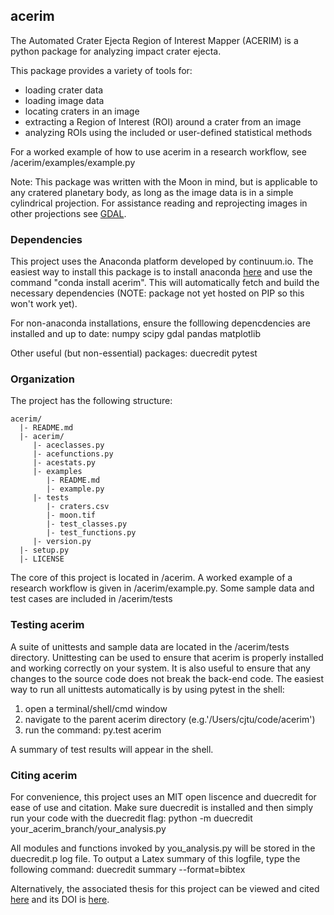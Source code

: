## acerim

The Automated Crater Ejecta Region of Interest Mapper (ACERIM) is a python 
package for analyzing impact crater ejecta.

This package provides a variety of tools for:
- loading crater data
- loading image data
- locating craters in an image
- extracting a Region of Interest (ROI) around a crater from an image
- analyzing ROIs using the included or user-defined statistical methods

For a worked example of how to use acerim in a research workflow, see
    /acerim/examples/example.py

Note: This package was written with the Moon in mind, but is applicable to any 
cratered planetary body, as long as the image data is in a simple cylindrical
projection. For assistance reading and reprojecting images in other projections
see [GDAL](<gdallink>). 


### Dependencies

This project uses the Anaconda platform developed by continuum.io. The easiest
way to install this package is to install anaconda [here](anacondalink)
and use the command "conda install acerim". This will automatically fetch and 
build the necessary dependencies (NOTE: package not yet hosted on PIP so this
won't work yet).

For non-anaconda installations, ensure the folllowing depencdencies are 
installed and up to date:
    numpy
    scipy
    gdal
    pandas
    matplotlib
    
Other useful (but non-essential) packages:
    duecredit
    pytest


### Organization

The project has the following structure:

    acerim/
      |- README.md
      |- acerim/
         |- aceclasses.py
         |- acefunctions.py
         |- acestats.py
         |- examples
            |- README.md
            |- example.py
         |- tests
            |- craters.csv
            |- moon.tif
            |- test_classes.py
            |- test_functions.py
         |- version.py
      |- setup.py
      |- LICENSE

The core of this project is located in /acerim. A worked example of a research
workflow is given in /acerim/example.py. Some sample data and test cases are 
included in /acerim/tests


### Testing acerim

A suite of unittests and sample data are located in the /acerim/tests 
directory. Unittesting can be used to ensure that acerim is properly installed
and working correctly on your system. It is also useful to ensure that any 
changes to the source code does not break the back-end code. The easiest way to
run all unittests automatically is by using pytest in the shell:

1) open a terminal/shell/cmd window
2) navigate to the parent acerim directory (e.g.'/Users/cjtu/code/acerim')
3) run the command:	py.test acerim

A summary of test results will appear in the shell.


### Citing acerim

For convenience, this project uses an MIT open liscence and duecredit for ease
of use and citation. Make sure duecredit is installed and then simply run your 
code with the duecredit flag:
	python -m duecredit your_acerim_branch/your_analysis.py

All modules and functions invoked by you_analysis.py will be stored in the 
duecredit.p log file. To output a Latex summary of this logfile, type the 
following command:
	duecredit summary --format=bibtex
    
Alternatively, the associated thesis for this project can be viewed and cited 
[here](<thesislink>) and its DOI is [here](<DOIlink>).